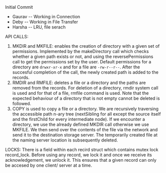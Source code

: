 Initial Commit
- Gaurav -- Working in Connection
- Deby -- Working in File Transfer
- Harsha -- LRU, file serach

API CALLS:
1. MKDIR and MKFILE: enables the creation of directory with a given set of permissions. Implemented by the makeDirectory call which checks whether a given path exists or not, and using the reversePermissions call to get the permissions set by the user. Default permissions for a directory are ```drwxr-xr-x``` and for a file are ```-rw-r--r--```. After the succesful completion of the call, the newly created path is added to the records. 
2. RMDIR and RMFILE: deletes a file or a directory and the paths are removed from the records. For deletion of a directory, rmdir system call is used and for that of a file, rmfile command is used. Note that the expected behaviour of a directory that is not empty cannot be deleted is followed. 
3. COPY is used to copy a file or a directory. We are recursively traversing the accessible path n-ary tree (nextSibling for all except the source itself and the firstChild for every intermediate node). If we encounter a directory, we use the already defined MKDIR call otherwise we use MKFILE. We then send over the contents of the file via the network and send it to the destination storage server. The temporarily created file at the naming server location is subsequently deleted. 

LOCKS:
There is a field within each recird struct which contains mutex lock record_lock. Before using any record, we lock it and once we receive its acknowledgement, we unlock it. This ensures that a given record can only be accesed by one client/ server at a time. 